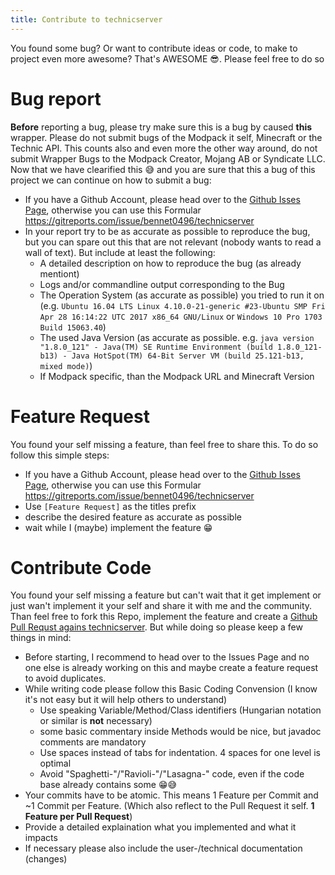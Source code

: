 ```yaml
---
title: Contribute to technicserver
---
```

You found some bug? Or want to contribute ideas or code, to make to project even more awesome? That's AWESOME :sunglasses:. Please feel free to do so

# Bug report
**Before** reporting a bug, please try make sure this is a bug by caused **this** wrapper. Please do not submit bugs of the Modpack it self, Minecraft or the Technic API. This counts also and even more the other way around, do not submit Wrapper Bugs to the Modpack Creator, Mojang AB or Syndicate LLC.  
Now that we have clearified this :sweat_smile: and you are sure that this a bug of this project we can continue on how to submit a bug:
  * If you have a Github Account, please head over to the [Github Isses Page](https://github.com/bennet0496/technicserver/issues), otherwise you can use this Formular https://gitreports.com/issue/bennet0496/technicserver
  * In your report try to be as accurate as possible to reproduce the bug, but you can spare out this that are not relevant (nobody wants to read a wall of text). But include at least the following:
    *  A detailed description on how to reproduce the bug (as already mentiont)
    * Logs and/or commandline output corresponding to the Bug
    * The Operation System (as accurate as possible) you tried to run it on (e.g. `Ubuntu 16.04 LTS Linux 4.10.0-21-generic #23-Ubuntu SMP Fri Apr 28 16:14:22 UTC 2017 x86_64 GNU/Linux` or `Windows 10 Pro 1703 Build 15063.40`)
    * The used Java Version (as accurate as possible. e.g. `java version "1.8.0_121" - Java(TM) SE Runtime Environment (build 1.8.0_121-b13) - Java HotSpot(TM) 64-Bit Server VM (build 25.121-b13, mixed mode)`)
    * If Modpack specific, than the Modpack URL and Minecraft Version
# Feature Request
You found your self missing a feature, than feel free to share this. To do so follow this simple steps:
  * If you have a Github Account, please head over to the [Github Isses Page](https://github.com/bennet0496/technicserver/issues), otherwise you can use this Formular https://gitreports.com/issue/bennet0496/technicserver
  * Use `[Feature Request]` as the titles prefix
  * describe the desired feature as accurate as possible
  * wait while I (maybe) implement the feature :grin:
# Contribute Code
You found your self missing a feature but can't wait that it get implement or just wan't implement it your self and share it with me and the community. Than feel free to fork this Repo, implement the feature and create a [Github Pull Requst agains technicserver](https://github.com/bennet0496/technicserver/pulls). But while doing so please keep a few things in mind:
  * Before starting, I recommend to head over to the Issues Page and no one else is already working on this and maybe create a feature request to avoid duplicates.
  * While writing code please follow this Basic Coding Convension (I know it's not easy but it will help others to understand)
    * Use speaking Variable/Method/Class identifiers (Hungarian notation or similar is **not** necessary)
    * some basic commentary inside Methods would be nice, but javadoc comments are mandatory
    * Use spaces instead of tabs for indentation. 4 spaces for one level is optimal
    * Avoid "Spaghetti-"/"Ravioli-"/"Lasagna-" code, even if the code base already contains some :grin::sweat_smile:
  * Your commits have to be atomic. This means 1 Feature per Commit and ~1 Commit per Feature. (Which also reflect to the Pull Request it self. **1 Feature per Pull Request**)
  * Provide a detailed explaination what you implemented and what it impacts
  * If necessary please also include the user-/technical documentation (changes)
    

